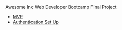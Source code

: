 Awesome Inc Web Developer Bootcamp Final Project

- [MVP](https://docs.google.com/document/d/1kHOWPLxrp2qYuXtdJs6RlG8fSRErUL66v8NfTWYdQMg/edit?usp=sharing)
- [Authentication Set Up](https://dev.to/povilaskorop/laravel-approve-new-registered-users-from-administrator-3nbh)